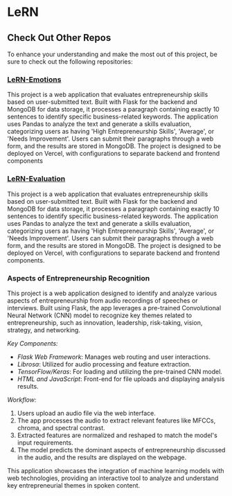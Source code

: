 # LeRN


## Check Out Other Repos

To enhance your understanding and make the most out of this project, be sure to check out the following repositories:

### [LeRN-Emotions](https://github.com/BHARATJHAWAR52/LeRN-Emotions)
This project is a web application that evaluates entrepreneurship skills based on user-submitted text. Built with Flask for the backend and MongoDB for data storage, it processes a paragraph containing exactly 10 sentences to identify specific business-related keywords. The application uses Pandas to analyze the text and generate a skills evaluation, categorizing users as having 'High Entrepreneurship Skills', 'Average', or 'Needs Improvement'. Users can submit their paragraphs through a web form, and the results are stored in MongoDB. The project is designed to be deployed on Vercel, with configurations to separate backend and frontend components


### [LeRN-Evaluation](https://github.com/ISHAAN-KKR/LeRN-Evaluation)
This project is a web application that evaluates entrepreneurship skills based on user-submitted text. Built with Flask for the backend and MongoDB for data storage, it processes a paragraph containing exactly 10 sentences to identify specific business-related keywords. The application uses Pandas to analyze the text and generate a skills evaluation, categorizing users as having 'High Entrepreneurship Skills', 'Average', or 'Needs Improvement'. Users can submit their paragraphs through a web form, and the results are stored in MongoDB. The project is designed to be deployed on Vercel, with configurations to separate backend and frontend components.
### Aspects of Entrepreneurship Recognition

This project is a web application designed to identify and analyze various aspects of entrepreneurship from audio recordings of speeches or interviews. Built using Flask, the app leverages a pre-trained Convolutional Neural Network (CNN) model to recognize key themes related to entrepreneurship, such as innovation, leadership, risk-taking, vision, strategy, and networking.

*Key Components:*
- *Flask Web Framework*: Manages web routing and user interactions.
- *Librosa*: Utilized for audio processing and feature extraction.
- *TensorFlow/Keras*: For loading and utilizing the pre-trained CNN model.
- *HTML and JavaScript*: Front-end for file uploads and displaying analysis results.

*Workflow:*
1. Users upload an audio file via the web interface.
2. The app processes the audio to extract relevant features like MFCCs, chroma, and spectral contrast.
3. Extracted features are normalized and reshaped to match the model's input requirements.
4. The model predicts the dominant aspects of entrepreneurship discussed in the audio, and the results are displayed on the webpage.

This application showcases the integration of machine learning models with web technologies, providing an interactive tool to analyze and understand key entrepreneurial themes in spoken content.
